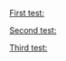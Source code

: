 [First test:](https://webref.ru/node/1865/quiz-results/2413/view)


[Second test:](https://webref.ru/node/1459/quiz-results/2422/view)


[Third test:](https://webref.ru/node/1921/quiz-results/2435/view)
